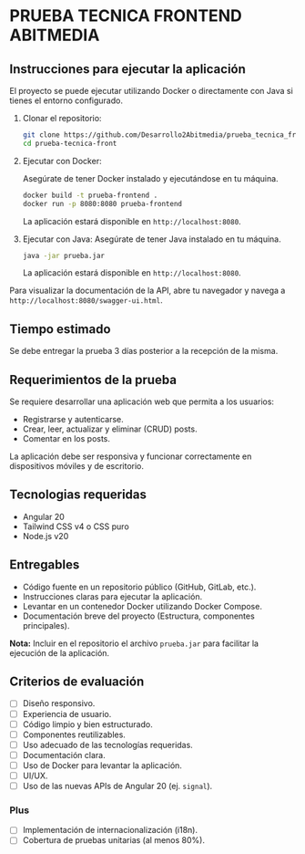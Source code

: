 # PRUEBA TECNICA FRONTEND ABITMEDIA

## Instrucciones para ejecutar la aplicación

El proyecto se puede ejecutar utilizando Docker o directamente con Java si tienes el entorno configurado.

1. Clonar el repositorio:

   ```bash
   git clone https://github.com/Desarrollo2Abitmedia/prueba_tecnica_front.git
   cd prueba-tecnica-front
   ```

2. Ejecutar con Docker:

   Asegúrate de tener Docker instalado y ejecutándose en tu máquina.

   ```bash
   docker build -t prueba-frontend .
   docker run -p 8080:8080 prueba-frontend
   ```

   La aplicación estará disponible en `http://localhost:8080`.

3. Ejecutar con Java:
    Asegúrate de tener Java instalado en tu máquina.
    
    ```bash
    java -jar prueba.jar
    ```
    
    La aplicación estará disponible en `http://localhost:8080`.

Para visualizar la documentación de la API, abre tu navegador y navega a `http://localhost:8080/swagger-ui.html`.

## Tiempo estimado

Se debe entregar la prueba 3 días posterior a la recepción de la misma.

## Requerimientos de la prueba

Se requiere desarrollar una aplicación web que permita a los usuarios:

- Registrarse y autenticarse.
- Crear, leer, actualizar y eliminar (CRUD) posts.
- Comentar en los posts.

La aplicación debe ser responsiva y funcionar correctamente en dispositivos móviles y de escritorio.

## Tecnologias requeridas

- Angular 20
- Tailwind CSS v4 o CSS puro
- Node.js v20

## Entregables

- Código fuente en un repositorio público (GitHub, GitLab, etc.).
- Instrucciones claras para ejecutar la aplicación.
- Levantar en un contenedor Docker utilizando Docker Compose.
- Documentación breve del proyecto (Estructura, componentes principales).

**Nota:** Incluir en el repositorio el archivo `prueba.jar` para facilitar la ejecución de la aplicación.

## Criterios de evaluación

- [ ] Diseño responsivo.
- [ ] Experiencia de usuario.
- [ ] Código limpio y bien estructurado.
- [ ] Componentes reutilizables.
- [ ] Uso adecuado de las tecnologías requeridas.
- [ ] Documentación clara.
- [ ] Uso de Docker para levantar la aplicación.
- [ ] UI/UX.
- [ ] Uso de las nuevas APIs de Angular 20 (ej. `signal`).

### Plus

- [ ] Implementación de internacionalización (i18n).
- [ ] Cobertura de pruebas unitarias (al menos 80%).